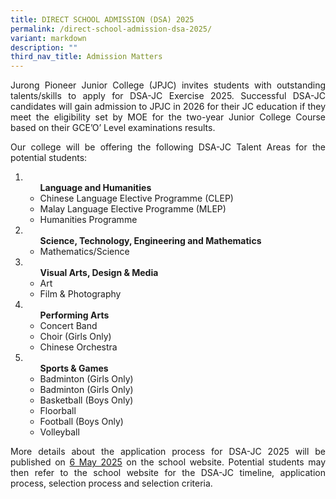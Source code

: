 ```yaml
---
title: DIRECT SCHOOL ADMISSION (DSA) 2025
permalink: /direct-school-admission-dsa-2025/
variant: markdown
description: ""
third_nav_title: Admission Matters
---
```

<div align="justify">	
	
<p>Jurong Pioneer Junior College (JPJC) invites students with outstanding talents/skills to apply for DSA-JC Exercise 2025. Successful DSA-JC candidates will gain admission to JPJC in 2026 for their JC education if they meet the eligibility set by MOE for the two-year Junior College Course based on their GCE’O’ Level examinations results. </p>

<p>Our college will be offering the following DSA-JC Talent Areas for the potential students:
</p>
	
<ol><li><ul><b>	Language and Humanities </b>
<li>Chinese Language Elective Programme (CLEP)</li>
<li>Malay Language Elective Programme (MLEP)</li>
<li>Humanities Programme</li> </ul></li>
	
<li><ul><b>Science, Technology, Engineering and Mathematics</b>
<li>Mathematics/Science</li></ul></li>
	
<li><ul><b>Visual Arts, Design &amp; Media</b>
<li>Art</li>
<li>Film &amp; Photography</li></ul></li>
	
<li><ul><b>Performing Arts</b>
<li>Concert Band</li>
<li>Choir (Girls Only)</li>
<li>Chinese Orchestra</li></ul></li>
	
<li><ul><b>Sports &amp; Games</b>
<li>Badminton (Girls Only)</li>
<li>Badminton (Girls Only)</li>
<li>Basketball (Boys Only)</li>
<li>Floorball</li>
<li>Football (Boys Only)</li>
<li>Volleyball</li></ul></li></ol>

<p>More details about the application process for DSA-JC 2025 will be published on <u>6 May 2025</u> on the school website. Potential students may then refer to the school website for the DSA-JC timeline, application process, selection process and selection criteria.</p></div>



